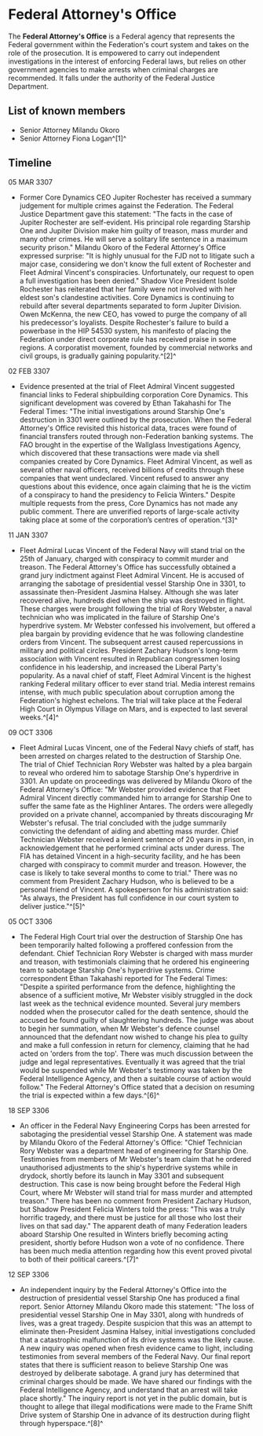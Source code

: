# Federal Attorney's Office
The **Federal Attorney's Office** is a Federal agency that represents the Federal government within the Federation's court system and takes on the role of the prosecution. It is empowered to carry out independent investigations in the interest of enforcing Federal laws, but relies on other government agencies to make arrests when criminal charges are recommended. It falls under the authority of the Federal Justice Department.

## List of known members

- Senior Attorney Milandu Okoro
- Senior Attorney Fiona Logan^[1]^

## Timeline

05 MAR 3307

- Former Core Dynamics CEO Jupiter Rochester has received a summary judgement for multiple crimes against the Federation. The Federal Justice Department gave this statement: "The facts in the case of Jupiter Rochester are self-evident. His principal role regarding Starship One and Jupiter Division make him guilty of treason, mass murder and many other crimes. He will serve a solitary life sentence in a maximum security prison." Milandu Okoro of the Federal Attorney's Office expressed surprise: "It is highly unusual for the FJD not to litigate such a major case, considering we don't know the full extent of Rochester and Fleet Admiral Vincent's conspiracies. Unfortunately, our request to open a full investigation has been denied." Shadow Vice President Isolde Rochester has reiterated that her family were not involved with her eldest son's clandestine activities. Core Dynamics is continuing to rebuild after several departments separated to form Jupiter Division. Owen McKenna, the new CEO, has vowed to purge the company of all his predecessor's loyalists. Despite Rochester's failure to build a powerbase in the HIP 54530 system, his manifesto of placing the Federation under direct corporate rule has received praise in some regions. A corporatist movement, founded by commercial networks and civil groups, is gradually gaining popularity.^[2]^

02 FEB 3307

- Evidence presented at the trial of Fleet Admiral Vincent suggested financial links to Federal shipbuilding corporation Core Dynamics. This significant development was covered by Ethan Takahashi for The Federal Times: "The initial investigations around Starship One's destruction in 3301 were outlined by the prosecution. When the Federal Attorney's Office revisited this historical data, traces were found of financial transfers routed through non-Federation banking systems. The FAO brought in the expertise of the Wallglass Investigations Agency, which discovered that these transactions were made via shell companies created by Core Dynamics. Fleet Admiral Vincent, as well as several other naval officers, received billions of credits through these companies that went undeclared. Vincent refused to answer any questions about this evidence, once again claiming that he is the victim of a conspiracy to hand the presidency to Felicia Winters." Despite multiple requests from the press, Core Dynamics has not made any public comment. There are unverified reports of large-scale activity taking place at some of the corporation’s centres of operation.^[3]^

11 JAN 3307

- Fleet Admiral Lucas Vincent of the Federal Navy will stand trial on the 25th of January, charged with conspiracy to commit murder and treason. The Federal Attorney's Office has successfully obtained a grand jury indictment against Fleet Admiral Vincent. He is accused of arranging the sabotage of presidential vessel Starship One in 3301, to assassinate then-President Jasmina Halsey. Although she was later recovered alive, hundreds died when the ship was destroyed in flight. These charges were brought following the trial of Rory Webster, a naval technician who was implicated in the failure of Starship One's hyperdrive system. Mr Webster confessed his involvement, but offered a plea bargain by providing evidence that he was following clandestine orders from Vincent. The subsequent arrest caused repercussions in military and political circles. President Zachary Hudson's long-term association with Vincent resulted in Republican congressmen losing confidence in his leadership, and increased the Liberal Party's popularity. As a naval chief of staff, Fleet Admiral Vincent is the highest ranking Federal military officer to ever stand trial. Media interest remains intense, with much public speculation about corruption among the Federation's highest echelons. The trial will take place at the Federal High Court in Olympus Village on Mars, and is expected to last several weeks.^[4]^

09 OCT 3306

- Fleet Admiral Lucas Vincent, one of the Federal Navy chiefs of staff, has been arrested on charges related to the destruction of Starship One. The trial of Chief Technician Rory Webster was halted by a plea bargain to reveal who ordered him to sabotage Starship One's hyperdrive in 3301. An update on proceedings was delivered by Milandu Okoro of the Federal Attorney's Office: "Mr Webster provided evidence that Fleet Admiral Vincent directly commanded him to arrange for Starship One to suffer the same fate as the Highliner Antares. The orders were allegedly provided on a private channel, accompanied by threats discouraging Mr Webster's refusal. The trial concluded with the judge summarily convicting the defendant of aiding and abetting mass murder. Chief Technician Webster received a lenient sentence of 20 years in prison, in acknowledgement that he performed criminal acts under duress. The FIA has detained Vincent in a high-security facility, and he has been charged with conspiracy to commit murder and treason. However, the case is likely to take several months to come to trial." There was no comment from President Zachary Hudson, who is believed to be a personal friend of Vincent. A spokesperson for his administration said: "As always, the President has full confidence in our court system to deliver justice."^[5]^

05 OCT 3306

- The Federal High Court trial over the destruction of Starship One has been temporarily halted following a proffered confession from the defendant. Chief Technician Rory Webster is charged with mass murder and treason, with testimonials claiming that he ordered his engineering team to sabotage Starship One's hyperdrive systems. Crime correspondent Ethan Takahashi reported for The Federal Times: "Despite a spirited performance from the defence, highlighting the absence of a sufficient motive, Mr Webster visibly struggled in the dock last week as the technical evidence mounted. Several jury members nodded when the prosecutor called for the death sentence, should the accused be found guilty of slaughtering hundreds. The judge was about to begin her summation, when Mr Webster's defence counsel announced that the defendant now wished to change his plea to guilty and make a full confession in return for clemency, claiming that he had acted on 'orders from the top'. There was much discussion between the judge and legal representatives. Eventually it was agreed that the trial would be suspended while Mr Webster's testimony was taken by the Federal Intelligence Agency, and then a suitable course of action would follow." The Federal Attorney's Office stated that a decision on resuming the trial is expected within a few days.^[6]^

18 SEP 3306

- An officer in the Federal Navy Engineering Corps has been arrested for sabotaging the presidential vessel Starship One. A statement was made by Milandu Okoro of the Federal Attorney's Office: "Chief Technician Rory Webster was a department head of engineering for Starship One. Testimonies from members of Mr Webster's team claim that he ordered unauthorised adjustments to the ship's hyperdrive systems while in drydock, shortly before its launch in May 3301 and subsequent destruction. This case is now being brought before the Federal High Court, where Mr Webster will stand trial for mass murder and attempted treason." There has been no comment from President Zachary Hudson, but Shadow President Felicia Winters told the press: "This was a truly horrific tragedy, and there must be justice for all those who lost their lives on that sad day." The apparent death of many Federation leaders aboard Starship One resulted in Winters briefly becoming acting president, shortly before Hudson won a vote of no confidence. There has been much media attention regarding how this event proved pivotal to both of their political careers.^[7]^

12 SEP 3306

- An independent inquiry by the Federal Attorney's Office into the destruction of presidential vessel Starship One has produced a final report. Senior Attorney Milandu Okoro made this statement: "The loss of presidential vessel Starship One in May 3301, along with hundreds of lives, was a great tragedy. Despite suspicion that this was an attempt to eliminate then-President Jasmina Halsey, initial investigations concluded that a catastrophic malfunction of its drive systems was the likely cause. A new inquiry was opened when fresh evidence came to light, including testimonies from several members of the Federal Navy. Our final report states that there is sufficient reason to believe Starship One was destroyed by deliberate sabotage. A grand jury has determined that criminal charges should be made. We have shared our findings with the Federal Intelligence Agency, and understand that an arrest will take place shortly." The inquiry report is not yet in the public domain, but is thought to allege that illegal modifications were made to the Frame Shift Drive system of Starship One in advance of its destruction during flight through hyperspace.^[8]^